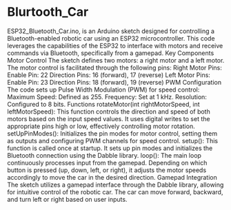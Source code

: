 # Blurtooth_Car
ESP32_Bluetooth_Car.ino, is an Arduino sketch designed for controlling a Bluetooth-enabled robotic car using an ESP32 microcontroller. This code leverages the capabilities of the ESP32 to interface with motors and receive commands via Bluetooth, specifically from a gamepad.
Key Components
Motor Control
The sketch defines two motors: a right motor and a left motor. The motor control is facilitated through the following pins:
Right Motor Pins:
Enable Pin: 22
Direction Pins: 16 (forward), 17 (reverse)
Left Motor Pins:
Enable Pin: 23
Direction Pins: 18 (forward), 19 (reverse)
PWM Configuration
The code sets up Pulse Width Modulation (PWM) for speed control:
Maximum Speed: Defined as 255.
Frequency: Set at 1 kHz.
Resolution: Configured to 8 bits.
Functions
rotateMotor(int rightMotorSpeed, int leftMotorSpeed): This function controls the direction and speed of both motors based on the input speed values. It uses digital writes to set the appropriate pins high or low, effectively controlling motor rotation.
setUpPinModes(): Initializes the pin modes for motor control, setting them as outputs and configuring PWM channels for speed control.
setup(): This function is called once at startup. It sets up pin modes and initializes the Bluetooth connection using the Dabble library.
loop(): The main loop continuously processes input from the gamepad. Depending on which button is pressed (up, down, left, or right), it adjusts the motor speeds accordingly to move the car in the desired direction.
Gamepad Integration
The sketch utilizes a gamepad interface through the Dabble library, allowing for intuitive control of the robotic car. The car can move forward, backward, and turn left or right based on user inputs.
